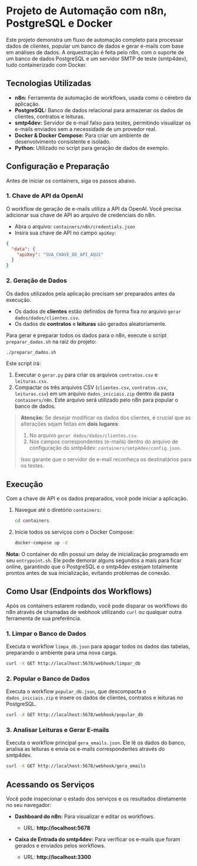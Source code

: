 # Projeto de Automação com n8n, PostgreSQL e Docker

Este projeto demonstra um fluxo de automação completo para processar dados de clientes, popular um banco de dados e gerar e-mails com base em análises de dados. A orquestração é feita pelo n8n, com o suporte de um banco de dados PostgreSQL e um servidor SMTP de teste (smtp4dev), tudo containerizado com Docker.

## Tecnologias Utilizadas

  * **n8n:** Ferramenta de automação de workflows, usada como o cérebro da aplicação.
  * **PostgreSQL:** Banco de dados relacional para armazenar os dados de clientes, contratos e leituras.
  * **smtp4dev:** Servidor de e-mail falso para testes, permitindo visualizar os e-mails enviados sem a necessidade de um provedor real.
  * **Docker & Docker Compose:** Para criar um ambiente de desenvolvimento consistente e isolado.
  * **Python:** Utilizado no script para geração de dados de exemplo.

## Configuração e Preparação

Antes de iniciar os containers, siga os passos abaixo.

### 1\. Chave de API da OpenAI

O workflow de geração de e-mails utiliza a API da OpenAI. Você precisa adicionar sua chave de API ao arquivo de credenciais do n8n.

  * Abra o arquivo: `containers/n8n/credentials.json`
  * Insira sua chave de API no campo `apiKey`:

<!-- end list -->

```json
{
  "data": {
    "apiKey": "SUA_CHAVE_DE_API_AQUI"
  }
}
```

### 2\. Geração de Dados

Os dados utilizados pela aplicação precisam ser preparados antes da execução.

  * Os dados de **clientes** estão definidos de forma fixa no arquivo `gerar dados/dados/clientes.csv`.
  * Os dados de **contratos** e **leituras** são gerados aleatoriamente.

Para gerar e preparar todos os dados para o n8n, execute o script `preparar_dados.sh` na raiz do projeto:

```bash
./preparar_dados.sh
```

Este script irá:

1.  Executar o `gerar.py` para criar os arquivos `contratos.csv` e `leituras.csv`.
2.  Compactar os três arquivos CSV (`clientes.csv`, `contratos.csv`, `leituras.csv`) em um arquivo `dados_iniciais.zip` dentro da pasta `containers/n8n`. Este arquivo será utilizado pelo n8n para popular o banco de dados.

> **Atenção:** Se desejar modificar os dados dos clientes, é crucial que as alterações sejam feitas em **dois lugares**:
>
> 1.  No arquivo `gerar dados/dados/clientes.csv`.
> 2.  Nos campos correspondentes (e-mails) dentro do arquivo de configuração do smtp4dev: `containers/smtp4dev/config.json`.
>
> Isso garante que o servidor de e-mail reconheça os destinatários para os testes.

## Execução

Com a chave de API e os dados preparados, você pode iniciar a aplicação.

1.  Navegue até o diretório `containers`:
    ```bash
    cd containers
    ```
2.  Inicie todos os serviços com o Docker Compose:
    ```bash
    docker-compose up -d
    ```

**Nota:** O container do n8n possui um delay de inicialização programado em seu `entrypoint.sh`. Ele pode demorar alguns segundos a mais para ficar online, garantindo que o PostgreSQL e o smtp4dev estejam totalmente prontos antes de sua inicialização, evitando problemas de conexão.

## Como Usar (Endpoints dos Workflows)

Após os containers estarem rodando, você pode disparar os workflows do n8n através de chamadas de webhook utilizando `curl` ou qualquer outra ferramenta de sua preferência.

### 1\. Limpar o Banco de Dados

Executa o workflow `limpa_db.json` para apagar todos os dados das tabelas, preparando o ambiente para uma nova carga.

```bash
curl -X GET http://localhost:5678/webhook/limpar_db
```

### 2\. Popular o Banco de Dados

Executa o workflow `popular_db.json`, que descompacta o `dados_iniciais.zip` e insere os dados de clientes, contratos e leituras no PostgreSQL.

```bash
curl -X GET http://localhost:5678/webhook/popular_db
```

### 3\. Analisar Leituras e Gerar E-mails

Executa o workflow principal `gera_emails.json`. Ele lê os dados do banco, analisa as leituras e envia os e-mails correspondentes através do smtp4dev.

```bash
curl -X GET http://localhost:5678/webhook/gera_emails
```

## Acessando os Serviços

Você pode inspecionar o estado dos serviços e os resultados diretamente no seu navegador:

  * **Dashboard do n8n:** Para visualizar e editar os workflows.

      * URL: **http://localhost:5678**

  * **Caixa de Entrada do smtp4dev:** Para verificar os e-mails que foram gerados e enviados pelos workflows.

      * URL: **http://localhost:3300**